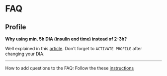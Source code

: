 # FAQ

## Profile
   
**Why using min. 5h DIA (insulin end time) instead of 2-3h?**

Well explained in this [article](/www.diabettech.com/insulin/why-we-are-regularly-wrong-in-the-duration-of-insulin-action-dia-times-we-use-and-why-it-matters/).
Don't forget to `ACTIVATE PROFILE` after changing  your DIA.

_______________________________________________
How to add questions to the FAQ: Follow the these [instructions](http://androidaps.readthedocs.io/en/latest/make-a-PR.html)
